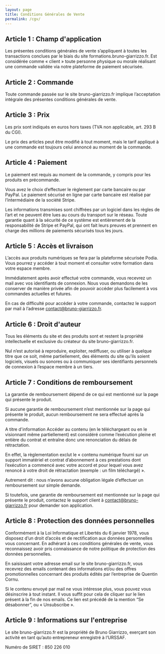 ```yaml
---
layout: page
title: Conditions Générales de Vente
permalink: /cgv/
---
```


## Article 1 : Champ d'application

Les présentes conditions générales de vente s’appliquent à toutes les transactions conclues par le biais du site formations.bruno-giarrizzo.fr. Est considérée comme « client » toute personne physique ou morale réalisant une commande validée via notre plateforme de paiement sécurisée.​

## Article 2 : Commande

Toute commande passée sur le site bruno-giarrizzo.fr implique l’acceptation intégrale des présentes conditions générales de vente.

## Article 3 : Prix

Les prix sont indiqués en euros hors taxes (TVA non applicable, art. 293 B du CGI).
 
Le prix des articles peut être modifié à tout moment, mais le tarif appliqué à une commande est toujours celui annoncé au moment de la commande.

## Article 4 : Paiement

Le paiement est requis au moment de la commande, y compris pour les produits en précommande.
 
Vous avez le choix d’effectuer le règlement par carte bancaire ou par PayPal. Le paiement sécurisé en ligne par carte bancaire est réalisé par l’intermédiaire de la société Stripe.
 
Les informations transmises sont chiffrées par un logiciel dans les règles de l’art et ne peuvent être lues au cours du transport sur le réseau. Toute garantie quant à la sécurité de ce système est entièrement de la responsabilité de Stripe et PayPal, qui ont fait leurs preuves et prennent en charge des millions de paiements sécurisés tous les jours.

## Article 5 : Accès et livraison

L’accès aux produits numériques se fera par la plateforme sécurisée Podia. Vous pourrez y accéder à tout moment et consulter votre formation dans votre espace membre.
 
Immédiatement après avoir effectué votre commande, vous recevrez un mail avec vos identifiants de connexion. Nous vous demandons de les conserver de manière privée afin de pouvoir accéder plus facilement à vos commandes actuelles et futures.
 
En cas de difficulté pour accéder à votre commande, contactez le support par mail à l’adresse contact@bruno-giarrizzo.fr.

## Article 6 : Droit d'auteur

Tous les éléments du site et des produits sont et restent la propriété intellectuelle et exclusive du créateur du site bruno-giarrizzo.fr.

Nul n’est autorisé à reproduire, exploiter, rediffuser, ou utiliser à quelque titre que ce soit, même partiellement, des éléments du site qu’ils soient logiciels, visuels ou sonores ou à communiquer ses identifiants personnels de connexion à l’espace membre à un tiers.

## Article 7 : Conditions de remboursement

La garantie de remboursement dépend de ce qui est mentionné sur la page qui présente le produit.

Si aucune garantie de remboursement n’est mentionnée sur la page qui présente le produit, aucun remboursement ne sera effectué après la commande.

A titre d'information
Accéder au contenu (en le téléchargeant ou en le visionnant même partiellement) est considéré comme l’exécution pleine et entière du contrat et entraîne donc une renonciation du délais de rétractation.

En effet, la règlementation exclut le « contenu numérique fourni sur un support immatériel et contrat d’abonnement à ces prestations dont l’exécution a commencé avec votre accord et pour lequel vous avez renoncé à votre droit de rétractation (exemple : un film téléchargé) ».

Autrement dit : nous n’avons aucune obligation légale d’effectuer un remboursement sur simple demande.

Si toutefois, une garantie de remboursement est mentionnée sur la page qui présente le produit, contactez le support client à contact@bruno-giarrizzo.fr pour demander son application.

## Article 8 : Protection des données personnelles

Conformément à la Loi Informatique et Libertés du 6 janvier 1978, vous disposez d’un droit d’accès et de rectification aux données personnelles vous concernant. En adhérant à ces conditions générales de vente, vous reconnaissez avoir pris connaissance de notre politique de protection des données personnelles.

En saisissant votre adresse email sur le site bruno-giarrizzo.fr, vous recevrez des emails contenant des informations et/ou des offres promotionnelles concernant des produits édités par l’entreprise de Quentin Cornu.

Si le contenu envoyé par mail ne vous intéresse plus, vous pouvez vous désinscrire à tout instant. Il vous suffit pour cela de cliquer sur le lien présent à la fin de nos emails. Ce lien est précédé de la mention “Se désabonner”, ou « Unsubscribe ».

## Article 9 : Informations sur l'entreprise

Le site bruno-giarrizzo.fr est la propriété de Bruno Giarrizzo, exerçant son activité en tant qu’auto entrepreneur enregistré à l’URSSAF.

Numéro de SIRET : 850 226 010